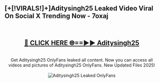 <h2>[+[!VIRALS!]+]Aditysingh25 Leaked Video Viral On Social X Trending Now - 7oxaj</h2>
<br>
<div align="center">
<h2><a href="https://libra.edu.pl?Aditysingh25" rel="nofollow">🔴 CLICK HERE 🌐==►► Aditysingh25</a></h2>
<br>
Get Aditysingh25 OnlyFans leaked all content. Now you can access all videos and pictures of Aditysingh25 OnlyFans. New Updated Files 2025!
<br>
<br>
<a href="https://libra.edu.pl?Aditysingh25" rel="nofollow" data-target="animated-image.originalLink"><img src="https://i.ibb.co.com/WyWwxjT/player-gif2.gif" alt="Aditysingh25 Leaked OnlyFans" style="max-width: 100%; display: inline-block;" data-target="animated-image.originalImage"></a>
</div>
<br>